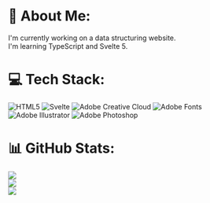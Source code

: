 # 💫 About Me:
I'm currently working on a data structuring website.<br>I'm learning TypeScript and Svelte 5.


# 💻 Tech Stack:
![HTML5](https://img.shields.io/badge/html5-%23E34F26.svg?style=for-the-badge&logo=html5&logoColor=white) ![Svelte](https://img.shields.io/badge/svelte-%23f1413d.svg?style=for-the-badge&logo=svelte&logoColor=white) ![Adobe Creative Cloud](https://img.shields.io/badge/Adobe%20Creative%20Cloud-DA1F26.svg?style=for-the-badge&logo=Adobe%20Creative%20Cloud&logoColor=white) ![Adobe Fonts](https://img.shields.io/badge/Adobe%20Fonts-000B1D.svg?style=for-the-badge&logo=Adobe%20Fonts&logoColor=white) ![Adobe Illustrator](https://img.shields.io/badge/adobe%20illustrator-%23FF9A00.svg?style=for-the-badge&logo=adobe%20illustrator&logoColor=white) ![Adobe Photoshop](https://img.shields.io/badge/adobe%20photoshop-%2331A8FF.svg?style=for-the-badge&logo=adobe%20photoshop&logoColor=white)
# 📊 GitHub Stats:
![](https://github-readme-stats.vercel.app/api?username=AlkayidAli&theme=dark&hide_border=false&include_all_commits=true&count_private=false)<br/>
![](https://github-readme-streak-stats.herokuapp.com/?user=AlkayidAli&theme=dark&hide_border=false)<br/>
![](https://github-readme-stats.vercel.app/api/top-langs/?username=AlkayidAli&theme=dark&hide_border=false&include_all_commits=true&count_private=false&layout=compact)
